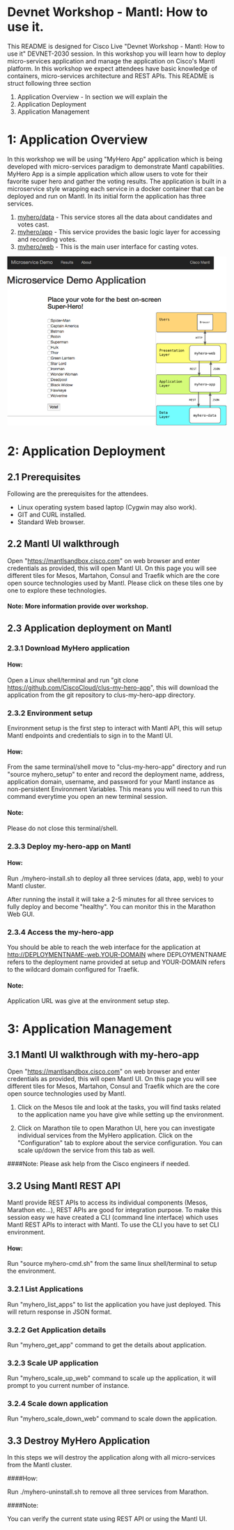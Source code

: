 # Devnet Workshop - Mantl: How to use it.

This README is designed for Cisco Live "Devnet Workshop - Mantl: How to use it" DEVNET-2030 session. In this workshop you will learn how to deploy  micro-services application and manage the application on Cisco's Mantl platform. In this workshop we expect attendees have basic knowledge of containers, micro-services architecture and REST APIs. This README is struct following three section 

1. Application Overview - In section we will explain the 
2. Application Deployment
3. Application Management


# 1: Application Overview

In this workshop we will be using "MyHero App" application which is being developed with micro-services paradigm to demonstrate Mantl capabilities. MyHero App is a simple application which allow users to vote for their favorite super hero and gather the voting results. The application is built in a microservice style wrapping each service in a docker container that can be deployed and run on Mantl.  In its initial form the application has three services.

1. [myhero/data](https://github.com/hpreston/myhero_data) - This service stores all the data about candidates and votes cast.
2. [myhero/app](https://github.com/hpreston/myhero_app) - This service provides the basic logic layer for accessing and recording votes.
3. [myhero/web](https://github.com/hpreston/myhero_web) - This is the main user interface for casting votes.

![MyHero Demo Application](diagrams/myhero-demo-i1.png)

# 2: Application Deployment

## 2.1 Prerequisites

Following are the prerequisites for the attendees.

- Linux operating system based laptop (Cygwin may also work).
- GIT and CURL installed.
- Standard Web browser.

## 2.2 Mantl UI walkthrough

Open "https://mantlsandbox.cisco.com" on web browser and enter credentials as provided, this will open Mantl UI. On this page you will see different tiles for Mesos, Martahon, Consul and Traefik which are the core open source technologies used by Mantl. Please click on these  tiles one by one to explore these technologies.

#### Note: More information provide over workshop.   

## 2.3 Application deployment on Mantl

### 2.3.1 Download MyHero application

#### How:

Open a Linux shell/terminal and run "git clone https://github.com/CiscoCloud/clus-my-hero-app", this will download the application from the git repository to clus-my-hero-app directory.

### 2.3.2 Environment setup

Environment setup is the first step to interact with Mantl API, this will setup Mantl endpoints and credentials to sign in to the Mantl UI.

#### How:
From the same terminal/shell move to "clus-my-hero-app" directory and run "source myhero_setup" to enter and record the deployment name, address, application domain, username, and password for your Mantl instance as non-persistent Environment Variables. This means you will need to run this command everytime you open an new terminal session.

#### Note:
Please do not close this terminal/shell.

### 2.3.3 Deploy my-hero-app on Mantl

#### How:
Run ./myhero-install.sh to deploy all three services (data, app, web) to your Mantl cluster.

After running the install it will take a 2-5 minutes for all three services to fully deploy and become "healthy". You can monitor this in the Marathon Web GUI.

### 2.3.4 Access the my-hero-app

You should be able to reach the web interface for the application at http://DEPLOYMENTNAME-web.YOUR-DOMAIN where DEPLOYMENTNAME refers to the deployment name provided at setup and YOUR-DOMAIN refers to the wildcard domain configured for Traefik.

#### Note:

Application URL was give at the environment setup step.

# 3: Application Management

## 3.1 Mantl UI walkthrough with my-hero-app

Open "https://mantlsandbox.cisco.com" on web browser and enter credentials as provided, this will open Mantl UI. On this page you will see different tiles for Mesos, Martahon, Consul and Traefik which are the core open source technologies used by Mantl.

1. Click on the Mesos tile and look at the tasks, you will find tasks related to the application name you have give while setting up the environment.

2. Click on Marathon tile to open Marathon UI, here you can investigate individual services from the MyHero application. Click on the "Configuration" tab to explore about the service configuration. You can scale up/down the service from this tab as well.

####Note:
Please ask help from the Cisco engineers if needed.    


## 3.2 Using Mantl REST API

Mantl provide REST APIs to access its individual components (Mesos, Marathon etc...), REST APIs are good for integration purpose. To make this session easy we have created a CLI (command line interface) which uses Mantl REST APIs to interact with Mantl. To use the CLI you have to set CLI environment.   

#### How:

Run "source myhero-cmd.sh" from the same linux shell/terminal to setup the environment.

### 3.2.1 List Applications

Run "myhero_list_apps" to list the application you have just deployed. This will return response in JSON format.


### 3.2.2 Get Application details

Run "myhero_get_app" command to get the details about application.

### 3.2.3 Scale UP application

Run "myhero_scale_up_web" command to scale up the application, it will prompt to you current number of instance.  

### 3.2.4 Scale down application

Run "myhero_scale_down_web" command to scale down the application.

## 3.3 Destroy MyHero Application

In this steps we will destroy the application along with all micro-services from the Mantl cluster.

####How:

Run ./myhero-uninstall.sh to remove all three services from Marathon.

####Note:

You can verify the current state using REST API or using the Mantl UI.
